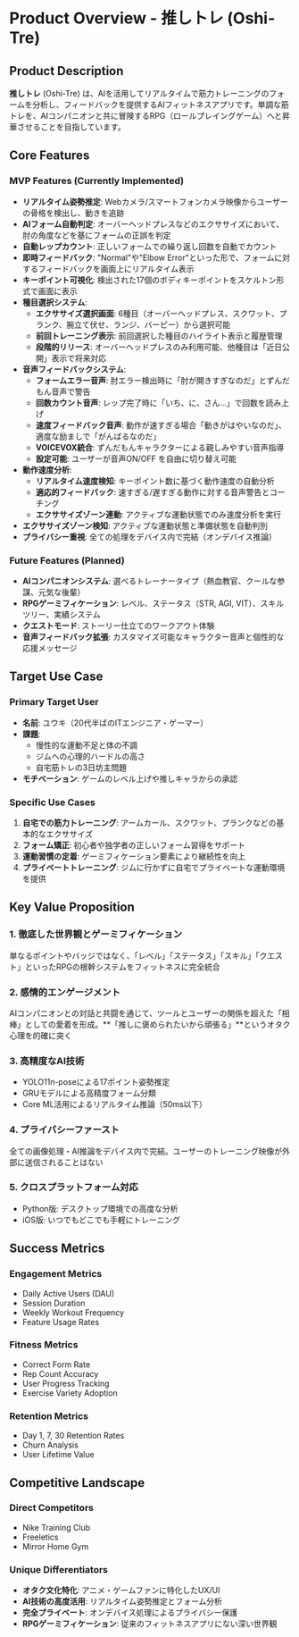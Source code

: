 # Product Overview - 推しトレ (Oshi-Tre)

## Product Description

**推しトレ** (Oshi-Tre) は、AIを活用してリアルタイムで筋力トレーニングのフォームを分析し、フィードバックを提供するAIフィットネスアプリです。単調な筋トレを、AIコンパニオンと共に冒険するRPG（ロールプレイングゲーム）へと昇華させることを目指しています。

## Core Features

### MVP Features (Currently Implemented)
- **リアルタイム姿勢推定**: Webカメラ/スマートフォンカメラ映像からユーザーの骨格を検出し、動きを追跡
- **AIフォーム自動判定**: オーバーヘッドプレスなどのエクササイズにおいて、肘の角度などを基にフォームの正誤を判定
- **自動レップカウント**: 正しいフォームでの繰り返し回数を自動でカウント
- **即時フィードバック**: "Normal"や"Elbow Error"といった形で、フォームに対するフィードバックを画面上にリアルタイム表示
- **キーポイント可視化**: 検出された17個のボディキーポイントをスケルトン形式で画面に表示
- **種目選択システム**: 
  - **エクササイズ選択画面**: 6種目（オーバーヘッドプレス、スクワット、プランク、腕立て伏せ、ランジ、バーピー）から選択可能
  - **前回トレーニング表示**: 前回選択した種目のハイライト表示と履歴管理
  - **段階的リリース**: オーバーヘッドプレスのみ利用可能、他種目は「近日公開」表示で将来対応
- **音声フィードバックシステム**: 
  - **フォームエラー音声**: 肘エラー検出時に「肘が開きすぎなのだ」とずんだもん音声で警告
  - **回数カウント音声**: レップ完了時に「いち、に、さん...」で回数を読み上げ
  - **速度フィードバック音声**: 動作が速すぎる場合「動きがはやいなのだ」、適度な励ましで「がんばるなのだ」
  - **VOICEVOX統合**: ずんだもんキャラクターによる親しみやすい音声指導
  - **設定可能**: ユーザーが音声ON/OFF を自由に切り替え可能
- **動作速度分析**: 
  - **リアルタイム速度検知**: キーポイント数に基づく動作速度の自動分析
  - **適応的フィードバック**: 速すぎる/遅すぎる動作に対する音声警告とコーチング
  - **エクササイズゾーン連動**: アクティブな運動状態でのみ速度分析を実行
- **エクササイズゾーン検知**: アクティブな運動状態と準備状態を自動判別
- **プライバシー重視**: 全ての処理をデバイス内で完結（オンデバイス推論）

### Future Features (Planned)
- **AIコンパニオンシステム**: 選べるトレーナータイプ（熱血教官、クールな参謀、元気な後輩）
- **RPGゲーミフィケーション**: レベル、ステータス（STR, AGI, VIT）、スキルツリー、実績システム
- **クエストモード**: ストーリー仕立てのワークアウト体験
- **音声フィードバック拡張**: カスタマイズ可能なキャラクター音声と個性的な応援メッセージ

## Target Use Case

### Primary Target User
- **名前**: ユウキ（20代半ばのITエンジニア・ゲーマー）
- **課題**: 
  - 慢性的な運動不足と体の不調
  - ジムへの心理的ハードルの高さ
  - 自宅筋トレの3日坊主問題
- **モチベーション**: ゲームのレベル上げや推しキャラからの承認

### Specific Use Cases
1. **自宅での筋力トレーニング**: アームカール、スクワット、プランクなどの基本的なエクササイズ
2. **フォーム矯正**: 初心者や独学者の正しいフォーム習得をサポート
3. **運動習慣の定着**: ゲーミフィケーション要素により継続性を向上
4. **プライベートトレーニング**: ジムに行かずに自宅でプライベートな運動環境を提供

## Key Value Proposition

### 1. 徹底した世界観とゲーミフィケーション
単なるポイントやバッジではなく、「レベル」「ステータス」「スキル」「クエスト」といったRPGの根幹システムをフィットネスに完全統合

### 2. 感情的エンゲージメント
AIコンパニオンとの対話と共闘を通じて、ツールとユーザーの関係を超えた「相棒」としての愛着を形成。**「推しに褒められたいから頑張る」**というオタク心理を的確に突く

### 3. 高精度なAI技術
- YOLO11n-poseによる17ポイント姿勢推定
- GRUモデルによる高精度フォーム分類
- Core ML活用によるリアルタイム推論（50ms以下）

### 4. プライバシーファースト
全ての画像処理・AI推論をデバイス内で完結。ユーザーのトレーニング映像が外部に送信されることはない

### 5. クロスプラットフォーム対応
- Python版: デスクトップ環境での高度な分析
- iOS版: いつでもどこでも手軽にトレーニング

## Success Metrics

### Engagement Metrics
- Daily Active Users (DAU)
- Session Duration
- Weekly Workout Frequency
- Feature Usage Rates

### Fitness Metrics
- Correct Form Rate
- Rep Count Accuracy
- User Progress Tracking
- Exercise Variety Adoption

### Retention Metrics
- Day 1, 7, 30 Retention Rates
- Churn Analysis
- User Lifetime Value

## Competitive Landscape

### Direct Competitors
- Nike Training Club
- Freeletics
- Mirror Home Gym

### Unique Differentiators
- **オタク文化特化**: アニメ・ゲームファンに特化したUX/UI
- **AI技術の高度活用**: リアルタイム姿勢推定とフォーム分析
- **完全プライベート**: オンデバイス処理によるプライバシー保護
- **RPGゲーミフィケーション**: 従来のフィットネスアプリにない深い世界観